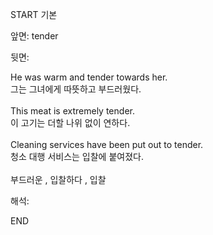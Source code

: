 START
기본

앞면:
tender


뒷면:
<div><div>He was warm and tender towards her. </div><div><div>그는 그녀에게 따뜻하고 부드러웠다.</div></div></div><div><br></div><div><div>This meat is extremely tender. </div><div>이 고기는 더할 나위 없이 연하다.</div></div><div><br></div><div><div>Cleaning services have been put out to tender. </div><div>청소 대행 서비스는 입찰에 붙여졌다.</div></div><div><br></div><div>부드러운 , 입찰하다 , 입찰</div>


해석:

END